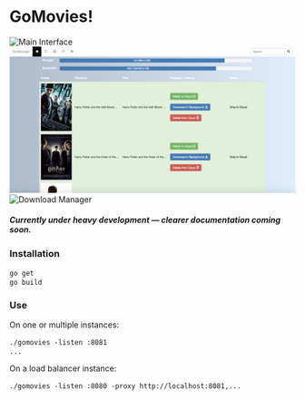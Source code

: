 # GoMovies!

![Main Interface](https://github.com/firebolt55439/gomovies/raw/master/assets/Screen%20Shot%202018-07-13%20at%2012.32.50%20AM.png)
![Movie Modal](https://github.com/firebolt55439/gomovies/raw/master/assets/Screen%20Shot%202018-07-13%20at%2012.33.11%20AM.png)
![Download Manager](https://github.com/firebolt55439/gomovies/raw/master/assets/Screen%20Shot%202018-07-13%20at%2012.32.50%20AM.png)

##### Currently under heavy development — clearer documentation coming soon.

### Installation
```
go get
go build
```

### Use
On one or multiple instances:
```
./gomovies -listen :8081
...
```

On a load balancer instance:
```
./gomovies -listen :8080 -proxy http://localhost:8081,...
```
